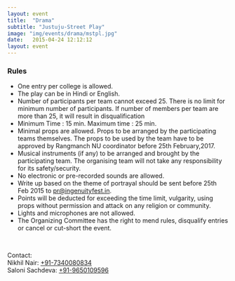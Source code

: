 ```yaml
---
layout: event
title:  "Drama"
subtitle: "Justuju-Street Play"
image: "img/events/drama/mstpl.jpg"
date:   2015-04-24 12:12:12
layout: event
---
```


<h3 id="rules">Rules</h3>
<ul>
<li>One entry per college is allowed. </li>
<li>The play can be in Hindi or English.</li>
<li>Number of participants per team cannot exceed 25. There is no limit for minimum number of participants. If number of members per team are more than 25, it will result in disqualification</li>
<li>Minimum Time : 15 min. Maximum time : 25 min. </li>
<li>Minimal props are allowed. Props to be arranged by the participating teams themselves. The props to be used by the team have to be approved by Rangmanch NU coordinator before 25th February,2017.</li>
<li>Musical instruments (if any) to be arranged and brought by the participating team. The organising team will not take any responsibility for its safety/security.</li>
<li>No electronic or pre-recorded sounds are allowed.</li>
<li>Write up based on the theme of portrayal should be sent before 25th Feb 2015 to <a class="hot-link" href="mailto:pr@ingenuityfest.in">pr@ingenuityfest.in</a>.</li>
<li>Points will be deducted for exceeding the time limit, vulgarity, using props without permission and attack on any religion or community.</li>
<li>Lights and microphones are not allowed.</li>
<li>The Organizing Committee has the right to mend rules, disqualify entries or cancel or cut-short the event.</li>
</ul>
<br>
<p>Contact:
<br>Nikhil Nair: <a class="hot-link" href="tel:+917340080834">+91-7340080834</a>
<br>Saloni Sachdeva: <a class="hot-link" href="tel:+919650109596">+91-9650109596</a></p>